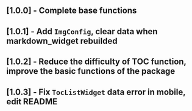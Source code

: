 ## [1.0.0] - Complete base functions
## [1.0.1] - Add `ImgConfig`, clear data when markdown_widget rebuilded
## [1.0.2] - Reduce the difficulty of TOC function, improve the basic functions of the package
## [1.0.3] - Fix `TocListWidget` data error in mobile, edit README